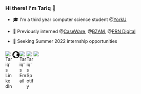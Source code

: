 
### Hi there! I'm Tariq 👋

<!-- SUMMARY:START -->
- :mortar_board:  I'm a third year computer science student @[YorkU](https://www.yorku.ca)

- :office:  Previously interned @[CaseWare](https://www.caseware.com), @[BZAM](https://bzam.com/), @[PRN Digital](https://prndigital.ca/)

- :seedling:  Seeking Summer 2022 internship opportunities
<!-- SUMMARY:END -->

###

<!-- CONNECT:START --> 
<a href="https://www.linkedin.com/in/tariqs1/">
  <img align="left" alt="Tariq's LinkedIn" width="22px" src="https://raw.githubusercontent.com/peterthehan/peterthehan/master/assets/linkedin.svg" />
</a>
<a href="https://www.tariqsyed.me">
  <img align="left" alt="Tariq's Website" width="22px" src="https://raw.githubusercontent.com/iconic/open-iconic/master/svg/globe.svg" />
</a>
<a href="hello@tariqsyed.me">
  <img align="left" alt="Tariq's Email" width="22px" src="https://cdn.jsdelivr.net/npm/simple-icons@v3/icons/gmail.svg" />
</a>
<a href="https://open.spotify.com/user/tariqsyed1">
  <img align="left" alt="Tariq's Spotify" width="22px" src="https://raw.githubusercontent.com/peterthehan/peterthehan/master/assets/spotify.svg" />
</a>


![](https://visitor-badge.glitch.me/badge?page_id=tariqsyed1)

<!-- CONNECT:END -->


